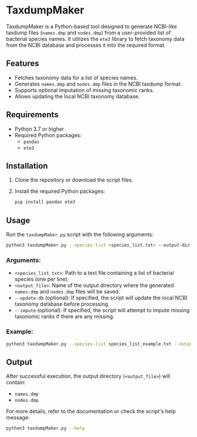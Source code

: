 # TaxdumpMaker

TaxdumpMaker is a Python-based tool designed to generate NCBI-like taxdump files (`names.dmp` and `nodes.dmp`) from a user-provided list of bacterial species names. It utilizes the `ete3` library to fetch taxonomy data from the NCBI database and processes it into the required format.

## Features

- Fetches taxonomy data for a list of species names.
- Generates `names.dmp` and `nodes.dmp` files in the NCBI taxdump format.
- Supports optional imputation of missing taxonomic ranks.
- Allows updating the local NCBI taxonomy database.

## Requirements

- Python 3.7 or higher
- Required Python packages:
  - `pandas`
  - `ete3`

## Installation

1. Clone the repository or download the script files.
2. Install the required Python packages:
   
   ```bash
   pip install pandas ete3
   ```

## Usage

Run the `taxdumpMaker.py` script with the following arguments:

```bash
python3 taxdumpMaker.py --species-list <species_list.txt> --output-dir <output_file> [--update-db] [--impute]
```

### Arguments:
- `<species_list.txt>`: Path to a text file containing a list of bacterial species (one per line).
- `<output_file>`: Name of the output directory where the generated `names.dmp` and `nodes.dmp` files will be saved.
- `--update-db` (optional): If specified, the script will update the local NCBI taxonomy database before processing.
- `--impute` (optional): If specified, the script will attempt to impute missing taxonomic ranks if there are any missing.

### Example:

```bash
python3 taxdumpMaker.py --species-list species_list_example.txt --output-dir test_output --update-db --impute
```

## Output

After successful execution, the output directory (`<output_file>`) will contain:
- `names.dmp`
- `nodes.dmp`

For more details, refer to the documentation or check the script's help message:

```bash
python3 taxdumpMaker.py --help
```


